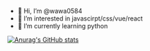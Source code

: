 - 👋 Hi, I’m @wawa0584
- 👀 I’m interested in javascirpt/css/vue/react
- 🌱 I’m currently learning python

[![Anurag's GitHub stats](https://github-readme-stats.vercel.app/api?username=wujianing)](https://github.com/anuraghazra/github-readme-stats)
<!---
wawa0584/wawa0584 is a ✨ special ✨ repository because its `README.md` (this file) appears on your GitHub profile.
You can click the Preview link to take a look at your changes.
--->
